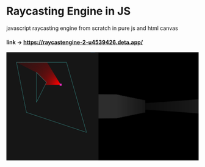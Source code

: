# Raycasting Engine in JS
javascript raycasting engine from scratch in pure js and html canvas
#### link -> https://raycastengine-2-u4539426.deta.app/
![Alt text](raycasting-demo.png)